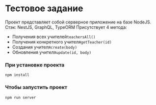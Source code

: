 # Тестовое задание

Проект представляет собой серверное приложение на базе NodeJS. 
Стэк: NestJS, GraphQL, TypeORM
Присутствует 4 метода:
- Получения всех учителей``teachersAll()``
- Получения конкретного учителя``getTeacher(id)``
- Создания  учителя``create(body)``
- Обновления учителя``update(id, body)``

### При установке проекта
```
npm install
```

### Чтобы запустить проект
```
npm run server
```
